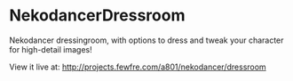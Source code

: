 # NekodancerDressroom
Nekodancer dressingroom, with options to dress and tweak your character for high-detail images!

View it live at: http://projects.fewfre.com/a801/nekodancer/dressroom
